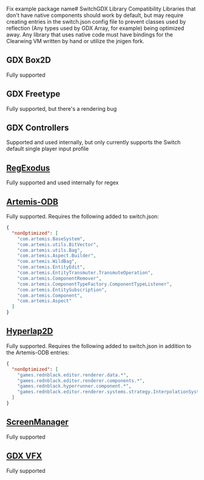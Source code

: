 Fix example package name# SwitchGDX Library Compatibility
Libraries that don't have native components should work by default, but may require creating entries in the switch.json config
file to prevent classes used by reflection (Any types used by GDX Array, for example) being optimized away. Any library that uses
native code must have bindings for the Clearwing VM written by hand or utilize the jnigen fork. 

## GDX Box2D
Fully supported

## GDX Freetype
Fully supported, but there's a rendering bug

## GDX Controllers
Supported and used internally, but only currently supports the Switch default single player input profile

## [RegExodus](https://github.com/tommyettinger/RegExodus)
Fully supported and used internally for regex

## [Artemis-ODB](https://github.com/junkdog/artemis-odb)
Fully supported. Requires the following added to switch.json:
```json
{
  "nonOptimized": [
    "com.artemis.BaseSystem",
    "com.artemis.utils.BitVector",
    "com.artemis.utils.Bag",
    "com.artemis.Aspect.Builder",
    "com.artemis.WildBag",
    "com.artemis.EntityEdit",
    "com.artemis.EntityTransmuter.TransmuteOperation",
    "com.artemis.ComponentRemover",
    "com.artemis.ComponentTypeFactory.ComponentTypeListener",
    "com.artemis.EntitySubscription",
    "com.artemis.Component",
    "com.artemis.Aspect"
  ]
}
```

## [Hyperlap2D](https://github.com/rednblackgames/HyperLap2D)
Fully supported. Requires the following added to switch.json in addition to the Artemis-ODB entries:
```json
{
  "nonOptimized": [
    "games.rednblack.editor.renderer.data.*",
    "games.rednblack.editor.renderer.components.*",
    "games.rednblack.hyperrunner.component.*",
    "games.rednblack.editor.renderer.systems.strategy.InterpolationSystem"
  ]
}
```

## [ScreenManager](https://github.com/crykn/libgdx-screenmanager)
Fully supported


## [GDX VFX](https://github.com/crashinvaders/gdx-vfx)
Fully supported
